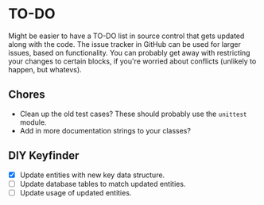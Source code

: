 # TO-DO

Might be easier to have a TO-DO list in source control that gets updated along with the code. The issue tracker in GitHub can be used for larger issues, based on functionality.
You can probably get away with restricting your changes to certain blocks, if you're worried about conflicts (unlikely to happen, but whatevs).

## Chores

- Clean up the old test cases? These should probably use the `unittest` module.
- Add in more documentation strings to your classes?

## DIY Keyfinder

- [x] Update entities with new key data structure.
- [ ] Update database tables to match updated entities.
- [ ] Update usage of updated entities.
